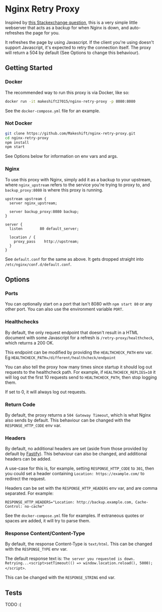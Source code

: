 # Nginx Retry Proxy

Inspired by [this Stackexchange question](https://superuser.com/questions/746028/configuring-nginx-to-retry-a-single-upstream-server), this is a very simple little webserver that acts as a backup for when Nginx is down, and auto-refreshes the page for you.

It refreshes the page by using Javascript. If the client you're using doesn't support Javascript, it's expected to retry the connection itself. The proxy will return a 504 by default (See Options to change this behaviour).

## Getting Started

### Docker

The recommended way to run this proxy is via Docker, like so:

```bash
docker run -it makeshift27015/nginx-retry-proxy -p 8080:8080
```

See the `docker-compose.yml` file for an example.

### Not Docker

```bash
git clone https://github.com/Makeshift/nginx-retry-proxy.git
cd nginx-retry-proxy
npm install
npm start
```

See Options below for information on env vars and args.

### Nginx

To use this proxy with Nginx, simply add it as a backup to your upstream, where `nginx_upstream` refers to the service you're trying to proxy to, and `backup_proxy:8080` is where this proxy is running.

```
upstream upstream {
  server nginx_upstream;

  server backup_proxy:8080 backup;
}

server {
  listen        80 default_server;

  location / {
    proxy_pass    http://upstream;
  }
}
```

See `default.conf` for the same as above. It gets dropped straight into `/etc/nginx/conf.d/default.conf`.

## Options

### Ports

You can optionally start on a port that isn't 8080 with `npm start 80` or any other port. You can also use the environment variable `PORT`.

### Healthchecks

By default, the only request endpoint that doesn't result in a HTML document with some Javascript for a refresh is `/retry-proxy/healthcheck`, which returns a 200 OK.

This endpoint can be modified by providing the `HEALTHCHECK_PATH` env var. Eg `HEALTHCHECK_PATH=/different/healthcheck/endpoint`

You can also tell the proxy how many times since startup it should log out requests to the healthcheck path. For example, if `HEALTHCHECK_REPLIES=10` it will log out the first 10 requests send to `HEALTHCHECK_PATH`, then stop logging them.

If set to 0, it will always log out requests.

### Return Code

By default, the proxy returns a `504 Gateway Timeout`, which is what Nginx also sends by default. This behaviour can be changed with the `RESPONSE_HTTP_CODE` env var.

### Headers

By default, no additional headers are set (aside from those provided by default by [Fastify](https://www.fastify.io/)). This behaviour can also be changed, and additional headers can be added.

A use-case for this is, for example, setting `RESPONSE_HTTP_CODE` to `301`, then you could set a header containing `Location: https://example.com/` to redirect the request.

Headers can be set with the `RESPONSE_HTTP_HEADERS` env var, and are comma separated. For example:
```
RESPONSE_HTTP_HEADERS="Location: http://backup.example.com, Cache-Control: no-cache"
```

See the `docker-compose.yml` file for examples. If extraneous quotes or spaces are added, it will try to parse them.

### Response Content/Content-Type

By default, the response Content-Type is `text/html`. This can be changed with the `RESPONSE_TYPE` env var.

The default response text is: `The server you requested is down. Retrying...<script>setTimeout(() => window.location.reload(), 5000);</script>`.

This can be changed with the `RESPONSE_STRING` end var.

## Tests

TODO :(
